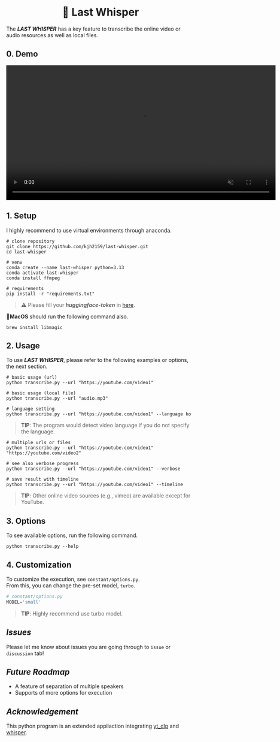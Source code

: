 <h1 align=center>
    🤫 Last Whisper
</h1>

The ***LAST WHISPER*** has a key feature to transcribe the online video or audio resources as well as local files.

## 0. Demo
<video controls muted playsinline width="720" src="https://github.com/user-attachments/assets/56b500f6-b06a-4fff-a612-c7498b4b0583"></video>

## 1. Setup

I highly recommend to use virtual environments through anaconda.
```shell
# clone repository
git clone https://github.com/kjh2159/last-whisper.git
cd last-whisper

# venv
conda create --name last-whisper python=3.13
conda activate last-whisper
conda install ffmpeg

# requirements
pip install -r "requirements.txt"
```
> **⚠️**
> Please fill your ***huggingface-token*** in [here](transcribe.py#L118).

**🍎MacOS** should run the following command also.

```shell
brew install libmagic
```

## 2. Usage

To use ***LAST WHISPER***, please refer to the following examples or options, the next section. 

```shell
# basic usage (url)
python transcribe.py --url "https://youtube.com/video1"
```

```shell
# basic usage (local file)
python transcribe.py --url "audio.mp3"
```

```shell
# language setting
python transcribe.py --url "https://youtube.com/video1" --language ko
```
> **TIP**: The program would detect video language if you do not specify the language.

```shell
# multiple urls or files
python transcribe.py --url "https://youtube.com/video1" "https://youtube.com/video2"
```

```shell
# see also verbose progress
python transcribe.py --url "https://youtube.com/video1" --verbose
```

```shell
# save result with timeline
python transcribe.py --url "https://youtube.com/video1" --timeline
```

> **TIP**: Other online video sources (e.g., vimeo) are available except for YouTube.

## 3. Options

To see available options, run the following command.
```shell
python transcribe.py --help
```

## 4. Customization

To customize the execution, see `constant/options.py`.<br>
From this, you can change the pre-set model, `turbo`.
```py
# constant/options.py
MODEL='small'
```
> **TIP**: Highly recommend use turbo model.

## *Issues*

Please let me know about issues you are going through to `issue` or `discussion` tab!

## *Future Roadmap*

- A feature of separation of multiple speakers
- Supports of more options for execution

## *Acknowledgement*

This python program is an extended appliaction integrating [yt_dlp](https://github.com/yt-dlp/yt-dlp) and [whisper](https://github.com/openai/whisper).